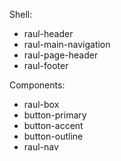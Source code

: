 Shell: 
- raul-header
- raul-main-navigation
- raul-page-header
- raul-footer

Components:
- raul-box
- button-primary
- button-accent
- button-outline
- raul-nav
